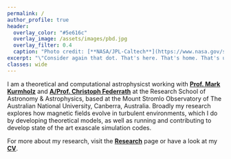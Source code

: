 ```yaml
---
permalink: /
author_profile: true
header:
  overlay_color: "#5e616c"
  overlay_image: /assets/images/pbd.jpg
  overlay_filter: 0.4
  caption: "Photo credit: [**NASA/JPL-Caltech**](https://www.nasa.gov/sites/default/files/styles/full_width/public/thumbnails/image/pia23645_pbd_main-16.jpg?itok=GSe4gFx2)"
excerpt: "\"Consider again that dot. That's here. That's home. That's us.\" <br/> ~Carl Sagan"
classes: wide
---
```


<!-- <figure style="width: 30%" class="align-right">
  <a href="/assets/images/bio-photo.jpg" title="Home Photo" alt="Home Photo">
  <img src="/assets/images/bio-photo.jpg" alt=""></a>
</figure> -->


I am a theoretical and computational astrophysicst working with [**Prof. Mark Kurmholz**](https://www.mso.anu.edu.au/~krumholz/) and [**A/Prof. Christoph Federrath**](https://www.mso.anu.edu.au/~chfeder/) at the Research School of Astronomy & Astrophysics, based at the Mount Stromlo Observatory of The Australian National University, Canberra, Australia. Broadly my research explores how magnetic fields evolve in turbulent environments, which I do by developing theoretical models, as well as running and contributing to develop state of the
art exascale simulation codes.

For more about my research, visit the [**Research**][1] page or have a look at my [**CV**](/assets/docs/NK_CV.pdf).

[1]: /research/